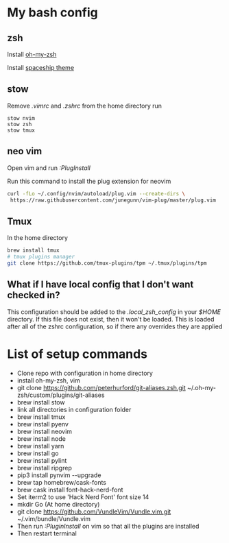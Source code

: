 # My bash config
## zsh
Install [oh-my-zsh](https://ohmyz.sh/)

Install [spaceship theme](https://github.com/denysdovhan/spaceship-prompt)

## stow
Remove *.vimrc* and *.zshrc* from the home directory
run
```
stow nvim
stow zsh
stow tmux
```

## neo vim
Open vim and run *:PlugInstall*

Run this command to install the plug extension for neovim
```bash
curl -fLo ~/.config/nvim/autoload/plug.vim --create-dirs \
 https://raw.githubusercontent.com/junegunn/vim-plug/master/plug.vim
```

## Tmux
In the home directory
```bash
brew install tmux
# tmux plugins manager
git clone https://github.com/tmux-plugins/tpm ~/.tmux/plugins/tpm
```

## What if I have local config that I don't want checked in?
This configuration should be added to the *.local_zsh_config* in your *$HOME* 
directory. If this file does not exist, then it won't be loaded. This is loaded
after all of the zshrc configuration, so if there any overrides they are applied

# List of setup commands
* Clone repo with configuration in home directory
* install oh-my-zsh, vim
* git clone https://github.com/peterhurford/git-aliases.zsh.git ~/.oh-my-zsh/custom/plugins/git-aliases
* brew install stow
* link all directories in configuration folder
* brew install tmux
* brew install pyenv
* brew install neovim
* brew install node
* brew install yarn
* brew install go
* brew install pylint
* brew install ripgrep
* pip3 install pynvim --upgrade
* brew tap homebrew/cask-fonts
* brew cask install font-hack-nerd-font
* Set iterm2 to use 'Hack Nerd Font' font size 14
* mkdir Go (At home directory)
* git clone https://github.com/VundleVim/Vundle.vim.git ~/.vim/bundle/Vundle.vim
* Then run *:PluginInstall* on vim so that all the plugins are installed
* Then restart terminal
